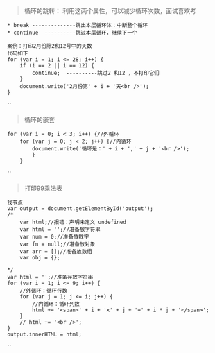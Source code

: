 >循环的跳转：
    利用这两个属性，可以减少循环次数，面试喜欢考

    * break --------------跳出本层循环体：中断整个循环
    * continue  ----------跳过本层循环，继续下一个

    案例：打印2月份除2和12号中的天数
    代码如下
    for (var i = 1; i <= 28; i++) {
        if (i == 2 || i == 12) {
            continue;  ----------跳过2 和12 ，不打印它们
        }
        document.write('2月份第' + i + '天<br />');
    }
``

>循环的嵌套

    for (var i = 0; i < 3; i++) {//外循环
        for (var j = 0; j < 2; j++) {//内循环
            document.write('循环是：' + i + ',' + j + '<br />');
            }
        }
``
>打印99乘法表

    找节点
    var output = document.getElementById('output');
    /*
        var html;//报错：声明未定义 undefined
        var html = '';//准备放字符串
        var num = 0;//准备放数字
        var fn = null;//准备放对象
        var arr = [];//准备放数组
        var obj = {};

    */
    var html = '';//准备存放字符串
    for (var i = 1; i <= 9; i++) {
        //外循环：循环行数
        for (var j = 1; j <= i; j++) {
            //内循环：循环列数
            html += '<span>' + i + 'x' + j + '=' + i * j + '</span>';
        }
        // html += '<br />';
    }
    output.innerHTML = html;
``

